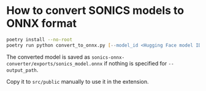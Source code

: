 # How to convert SONICS models to ONNX format

```zsh
poetry install --no-root
poetry run python convert_to_onnx.py [--model_id <Hugging Face model ID>] [--output_path <path>]
```

The converted model is saved as `sonics-onnx-converter/exports/sonics_model.onnx` if nothing is specified for `--output_path`.

Copy it to `src/public` manually to use it in the extension.

